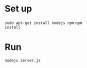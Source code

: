 # Set up
<code>sudo apt-get install nodejs npm</code>
<code>npm install</code>

# Run
<code>nodejs server.js</code>
